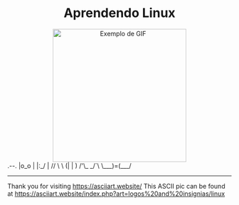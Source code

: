<div align="center">
   
# Aprendendo Linux
<img src="https://content.spiceworksstatic.com/service.community/p/post_images/attached_image/9bca6f6a-70b5-458b-b79a-8ee8364cefdd-sliding-penguin.gif" alt="Exemplo de GIF" width="300" height=""/>
</div>
    .--.
   |o_o |
   |:_/ |
  //   \ \
 (|     | )
/'\_   _/`\
\___)=(___/

------------------------------------------------
Thank you for visiting https://asciiart.website/
This ASCII pic can be found at
https://asciiart.website/index.php?art=logos%20and%20insignias/linux
